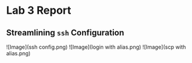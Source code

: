 # Lab 3 Report
## Streamlining `ssh` Configuration
![Image](ssh config.png)
![Image](login with alias.png)
![Image](scp with alias.png)